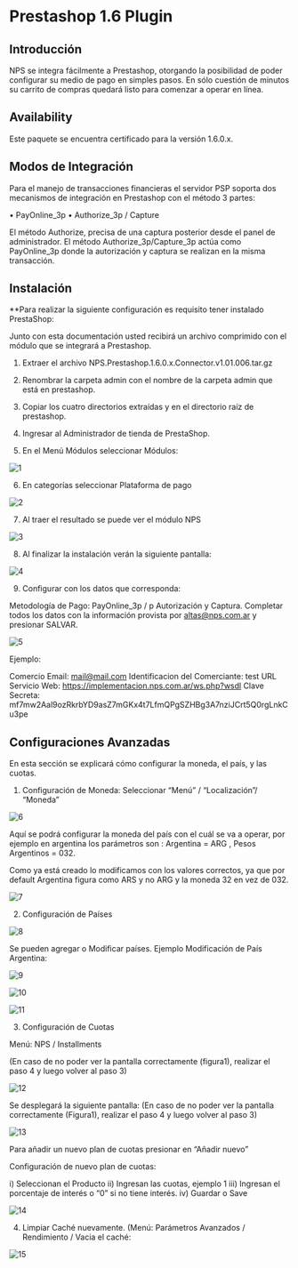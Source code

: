 # Prestashop 1.6 Plugin

## Introducción

NPS se integra fácilmente a Prestashop, otorgando la posibilidad de poder configurar su medio de pago en simples pasos. En sólo cuestión de minutos su carrito de compras quedará listo para comenzar a operar en línea.

## Availability

Este paquete se encuentra certificado para la versión 1.6.0.x.


## Modos de Integración

Para el manejo de transacciones financieras el servidor PSP soporta dos mecanismos de integración en Prestashop con el método 3 partes:

•	PayOnline_3p
•	Authorize_3p / Capture 

El método Authorize, precisa de una captura posterior desde el panel de administrador.
El método Authorize_3p/Capture_3p actúa como PayOnline_3p donde la autorización y captura se realizan en la misma transacción.

## Instalación

**Para realizar la siguiente configuración es requisito tener instalado PrestaShop: 

Junto con esta documentación usted recibirá un archivo comprimido con el módulo que se integrará a Prestashop.

1.	Extraer el archivo NPS.Prestashop.1.6.0.x.Connector.v1.01.006.tar.gz

2.	Renombrar la carpeta admin con el nombre de la carpeta admin que está en prestashop.

3.	Copiar los cuatro directorios extraídas y en el directorio raíz de prestashop. 

4.	Ingresar al Administrador de tienda de PrestaShop.

5.	En el Menú Módulos seleccionar Módulos:

![1](https://cloud.githubusercontent.com/assets/24914148/25529881/65136ea0-2bfa-11e7-841f-7251dda04e76.png)

6.	En categorías seleccionar Plataforma de pago

![2](https://cloud.githubusercontent.com/assets/24914148/25529882/651736fc-2bfa-11e7-860e-ea96e1955d17.png)

7.	Al traer el resultado se puede ver el módulo NPS

![3](https://cloud.githubusercontent.com/assets/24914148/25529883/651856f4-2bfa-11e7-8243-2ea60883ce76.png)

8.	Al finalizar la instalación verán la siguiente pantalla:

![4](https://cloud.githubusercontent.com/assets/24914148/25529884/65226ec8-2bfa-11e7-9d4e-73f9c05b034d.png)

9.	Configurar con los datos que corresponda:

Metodología de Pago: PayOnline_3p / p Autorización y Captura.
Completar todos los datos con la información provista por altas@nps.com.ar y presionar SALVAR.

![5](https://cloud.githubusercontent.com/assets/24914148/25529885/652b101e-2bfa-11e7-984a-dc58bf8f5883.png)

Ejemplo: 

Comercio Email: mail@mail.com
Identificacion del Comerciante: test
URL Servicio Web: https://implementacion.nps.com.ar/ws.php?wsdl
Clave Secreta: mf7mw2Aal9ozRkrbYD9asZ7mGKx4t7LfmQPgSZHBg3A7nziJCrt5Q0rgLnkCu3pe

## Configuraciones Avanzadas

En esta sección se explicará cómo configurar la moneda, el país, y las cuotas.

1.	Configuración de Moneda:
Seleccionar “Menú” / “Localización”/ “Moneda”

![6](https://cloud.githubusercontent.com/assets/24914148/25529886/654ad58e-2bfa-11e7-8bf2-e15400ba5c80.png)

Aquí se podrá configurar la moneda del país con el cuál se va a operar, por ejemplo en argentina los parámetros son :
Argentina = ARG   ,  Pesos Argentinos = 032.

Como ya está creado lo modificamos con los valores correctos, ya que por default Argentina figura como ARS y no ARG y la moneda 32 en vez de 032.

![7](https://cloud.githubusercontent.com/assets/24914148/25529887/654e293c-2bfa-11e7-9958-643809a2b39c.png)

2.	Configuración de Países

![8](https://cloud.githubusercontent.com/assets/24914148/25529888/655130f0-2bfa-11e7-9764-78785281a577.png)

Se pueden agregar o Modificar países.
Ejemplo Modificación de País Argentina:


![9](https://cloud.githubusercontent.com/assets/24914148/25529889/6553adbc-2bfa-11e7-90e2-ea6229c132dd.png)

![10](https://cloud.githubusercontent.com/assets/24914148/25529875/64d71fc2-2bfa-11e7-8be3-bd03206b6dc2.png)

![11](https://cloud.githubusercontent.com/assets/24914148/25529876/64e08576-2bfa-11e7-974f-63483ce33ddd.png)

3.	Configuración de Cuotas

Menú: NPS / Installments

(En caso de no poder ver la pantalla correctamente (figura1), realizar el paso 4 y luego volver al paso 3)

![12](https://cloud.githubusercontent.com/assets/24914148/25529877/64e3420c-2bfa-11e7-9516-0e2e07d4644b.png)

Se desplegará la siguiente pantalla:
(En caso de no poder ver la pantalla correctamente (Figura1), realizar el paso 4 y luego volver al paso 3) 

![13](https://cloud.githubusercontent.com/assets/24914148/25529879/64e62e54-2bfa-11e7-92cf-951002c0e872.png)

Para añadir un nuevo plan de cuotas presionar en “Añadir nuevo”

Configuración de nuevo plan de cuotas:

i)	Seleccionan el Producto
ii)	Ingresan las cuotas, ejemplo 1
iii)	Ingresan el porcentaje de interés o “0” si no tiene interés. 
iv)	Guardar o Save

![14](https://cloud.githubusercontent.com/assets/24914148/25529878/64e501dc-2bfa-11e7-9708-6a4f0c475b01.png)

4.	Limpiar Caché nuevamente. (Menú: Parámetros Avanzados / Rendimiento / Vacia el caché:

![15](https://cloud.githubusercontent.com/assets/24914148/25529880/64eb2846-2bfa-11e7-92b7-5eb025939758.png)



